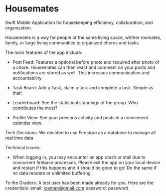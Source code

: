 # Housemates
Swift Mobile Application for housekeeping efficiency, collaboration, and organization.

Housemates is a way for people of the same living space, whther roomates, family, or large living communities to organized chores and tasks.

The main features of the app include:

- Post Feed: Features a optional before photo and required after photo of a chore.  Housemates can then react and comment on your posts and notifications are stored as well.  This increases communication and accountability

- Task Board: Add a Task, claim a task and complete a task.  Simple as that!

- Leaderboard:  See the statistical standings of the group.  Who contributes the most?

- Profile View:  See your previous activity and posts in a convienient calendar view.


Tech Decisions: 
We decided to use Firestore as a database to manage all real time data

Technical issues:
- When logging in, you may encounter an app crash or stall due to concurrent firebase processes.  Please exit the app on your local device and restart if this happens and it should be good to go!  Do the same if no data renders or unlimited buffering.

To the Graders:
A test user has been made already for you.  Here are the credentials:
email: joeman@gmail.com
password: password


